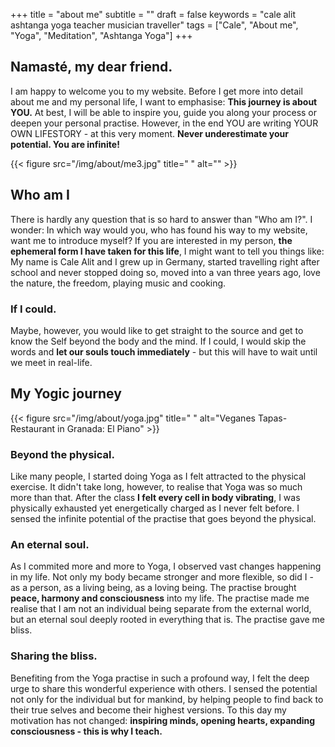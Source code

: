 +++
title = "about me"
subtitle = ""
draft = false
keywords = "cale alit ashtanga yoga teacher musician traveller"
tags = ["Cale", "About me", "Yoga", "Meditation", "Ashtanga Yoga"]
+++

## Namasté, my dear friend.

I am happy to welcome you to my website. Before I get more into detail about me and my personal life, I want to emphasise: **This journey is about YOU.** At best, I will be able to inspire you, guide you along your process or deepen your personal practise. However, in the end YOU are writing YOUR OWN LIFESTORY - at this very moment. **Never underestimate your potential. You are infinite!**


{{< figure src="/img/about/me3.jpg" title=" " alt="" >}}


## Who am I

There is hardly any question that is so hard to answer than "Who am I?". I wonder: In which way would you, who has found his way to my website, want me to introduce myself? If you are interested in my person, **the ephemeral form I have taken for this life**, I might want to tell you things like: My name is Cale Alit and I grew up in Germany, started travelling right after school and never stopped doing so, moved into a van three years ago, love the nature, the freedom, playing music and cooking. 

### If I could.

Maybe, however, you would like to get straight to the source and get to know the Self beyond the body and the mind. If I could, I would skip the words and **let our souls touch immediately** - but this will have to wait until we meet in real-life. 

## My Yogic journey

{{< figure src="/img/about/yoga.jpg" title=" "
alt="Veganes Tapas-Restaurant in Granada: El Piano" >}}

### Beyond the physical.

Like many people, I started doing Yoga as I felt attracted to the physical exercise. It didn't take long, however, to realise that Yoga was so much more than that. After the class **I felt every cell in body vibrating**, I was physically exhausted yet energetically charged as I never felt before. I sensed the infinite potential of the practise that goes beyond the physical.

### An eternal soul.

As I commited more and more to Yoga, I observed vast changes happening in my life. Not only my body became stronger and more flexible, so did I - as a person, as a living being, as a loving being. The practise brought **peace, harmony and consciousness** into my life. The practise made me realise that I am not an individual being separate from the external world, but an eternal soul deeply rooted in everything that is. The practise gave me bliss.

### Sharing the bliss.

Benefiting from the Yoga practise in such a profound way, I felt the deep urge to share this wonderful experience with others. I sensed the potential not only for the individual but for mankind, by helping people to find back to their true selves and become their highest versions. To this day my motivation has not changed: **inspiring minds, opening hearts, expanding consciousness - this is why I teach.**